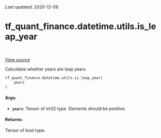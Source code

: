 <!--
This file is generated by a tool. Do not edit directly.
For open-source contributions the docs will be updated automatically.
-->

*Last updated: 2020-12-09.*

<div itemscope itemtype="http://developers.google.com/ReferenceObject">
<meta itemprop="name" content="tf_quant_finance.datetime.utils.is_leap_year" />
<meta itemprop="path" content="Stable" />
</div>

# tf_quant_finance.datetime.utils.is_leap_year

<!-- Insert buttons and diff -->

<table class="tfo-notebook-buttons tfo-api" align="left">
</table>

<a target="_blank" href="https://github.com/google/tf-quant-finance/blob/master/tf_quant_finance/datetime/date_utils.py">View source</a>



Calculates whether years are leap years.

```python
tf_quant_finance.datetime.utils.is_leap_year(
    years
)
```



<!-- Placeholder for "Used in" -->


#### Args:


* <b>`years`</b>: Tensor of int32 type. Elements should be positive.


#### Returns:

Tensor of bool type.
